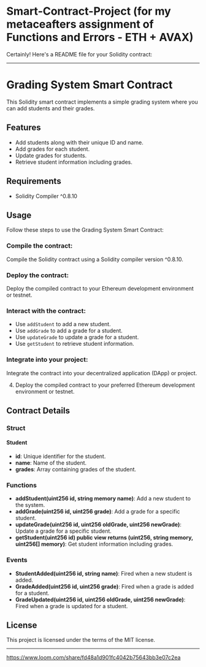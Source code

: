 # Smart-Contract-Project (for my metaceafters assignment of Functions and Errors - ETH + AVAX)


Certainly! Here's a README file for your Solidity contract:

---

# Grading System Smart Contract

This Solidity smart contract implements a simple grading system where you can add students and their grades.

## Features

- Add students along with their unique ID and name.
- Add grades for each student.
- Update grades for students.
- Retrieve student information including grades.

## Requirements

- Solidity Compiler ^0.8.10

## Usage

Follow these steps to use the Grading System Smart Contract:

### Compile the contract:

Compile the Solidity contract using a Solidity compiler version ^0.8.10.

### Deploy the contract:

Deploy the compiled contract to your Ethereum development environment or testnet.

### Interact with the contract:

- Use `addStudent` to add a new student.
- Use `addGrade` to add a grade for a student.
- Use `updateGrade` to update a grade for a student.
- Use `getStudent` to retrieve student information.

### Integrate into your project:

Integrate the contract into your decentralized application (DApp) or project.

4. Deploy the compiled contract to your preferred Ethereum development environment or testnet.

## Contract Details

### Struct

#### Student

- **id**: Unique identifier for the student.
- **name**: Name of the student.
- **grades**: Array containing grades of the student.

### Functions

- **addStudent(uint256 id, string memory name)**: Add a new student to the system.
- **addGrade(uint256 id, uint256 grade)**: Add a grade for a specific student.
- **updateGrade(uint256 id, uint256 oldGrade, uint256 newGrade)**: Update a grade for a specific student.
- **getStudent(uint256 id) public view returns (uint256, string memory, uint256[] memory)**: Get student information including grades.

### Events

- **StudentAdded(uint256 id, string name)**: Fired when a new student is added.
- **GradeAdded(uint256 id, uint256 grade)**: Fired when a grade is added for a student.
- **GradeUpdated(uint256 id, uint256 oldGrade, uint256 newGrade)**: Fired when a grade is updated for a student.

## License

This project is licensed under the terms of the MIT license. 


---


https://www.loom.com/share/fd48a1d901fc4042b75643bb3e07c2ea
